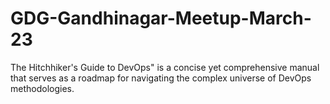 # GDG-Gandhinagar-Meetup-March-23
The Hitchhiker's Guide to DevOps" is a concise yet comprehensive manual that serves as a roadmap for navigating the complex universe of DevOps methodologies.
